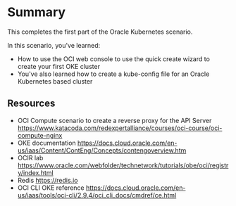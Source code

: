 # Summary

This completes the first part of the Oracle Kubernetes scenario.

In this scenario, you've learned:

- How to use the OCI web console to use the quick create wizard to create your first OKE cluster
- You've also learned how to create a kube-config file for an Oracle Kubernetes based cluster

## Resources

- OCI Compute scenario to create a reverse proxy for the API Server https://www.katacoda.com/redexpertalliance/courses/oci-course/oci-compute-nginx
- OKE documentation https://docs.cloud.oracle.com/en-us/iaas/Content/ContEng/Concepts/contengoverview.htm
- OCIR lab https://www.oracle.com/webfolder/technetwork/tutorials/obe/oci/registry/index.html
- Redis https://redis.io
- OCI CLI OKE reference https://docs.cloud.oracle.com/en-us/iaas/tools/oci-cli/2.9.4/oci_cli_docs/cmdref/ce.html